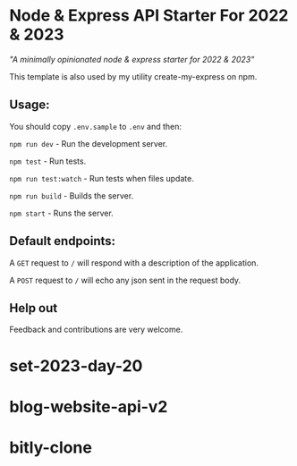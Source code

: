 # Node & Express API Starter For 2022 & 2023

_"A minimally opinionated node & express starter for 2022 & 2023"_

This template is also used by my utility create-my-express on npm.

## Usage:

You should copy `.env.sample` to `.env` and then:

`npm run dev` - Run the development server.

`npm test` - Run tests.

`npm run test:watch` - Run tests when files update.

`npm run build` - Builds the server.

`npm start` - Runs the server.

## Default endpoints:

A `GET` request to `/` will respond with a description of the application.

A `POST` request to `/` will echo any json sent in the request body.

## Help out

Feedback and contributions are very welcome.
# set-2023-day-20
# blog-website-api-v2
# bitly-clone
